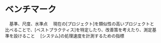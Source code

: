 # ベンチマーク
　基準、尺度、水準点
　現在の[プロジェクト]を類似性の高いプロジェクトと比べることで、[ベストプラクティス]を特定したり、改善策を考えたり、測定基準を設けること
　[システム]の処理速度を計測するための指標
